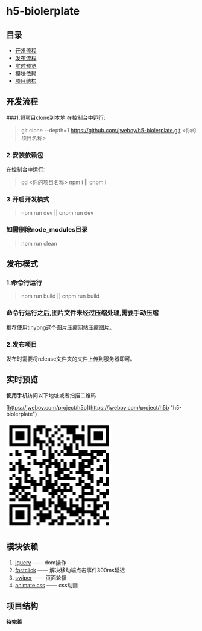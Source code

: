 # h5-biolerplate

## 目录

- [开发流程](#开发流程)
- [发布流程](#发布流程)
- [实时预览](#实时预览)
- [模块依赖](#模块依赖)
- [项目结构](#项目结构)

## 开发流程

###1.将项目clone到本地
在控制台中运行:
>git clone --depth=1 https://github.com/jweboy/h5-biolerplate.git <你的项目名称>

### 2.安装依赖包
在控制台中运行:
>cd <你的项目名称>
>npm i || cnpm i

### 3.开启开发模式
>npm run dev || cnpm run dev

### 如需删除node_modules目录
>npm run clean

## 发布模式

### 1.命令行运行
>npm run build || cnpm run build

### 命令行运行之后,图片文件未经过压缩处理,需要手动压缩
推荐使用[tinypng](https://tinypng.com/)这个图片压缩网站压缩图片。

### 2.发布项目
发布时需要将release文件夹的文件上传到服务器即可。

## 实时预览

**使用手机**访问以下地址或者扫描二维码

[https://jweboy.com/project/h5b](https://jweboy.com/project/h5b "h5-biolerplate")

![二维码](./src/QR_Code.png "扫一扫，看效果")

## 模块依赖

1. [jquery](https://github.com/jquery/jquery) —— dom操作
2. [fastclick](https://github.com/ftlabs/fastclick) —— 解决移动端点击事件300ms延迟
3. [swiper](https://github.com/nolimits4web/swiper) —— 页面轮播
4. [animate.css](https://github.com/daneden/animate.css) —— css动画

## 项目结构

**待完善**





